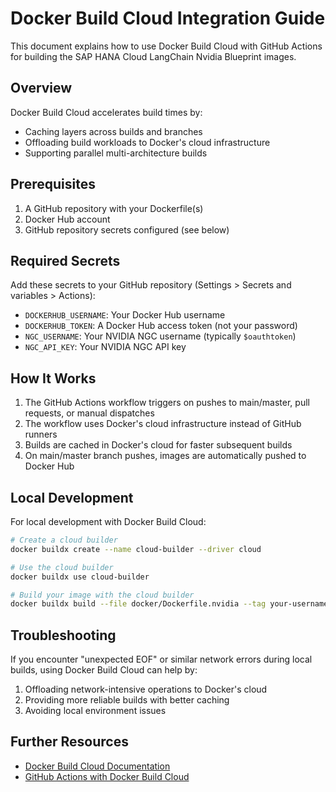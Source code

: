 # Docker Build Cloud Integration Guide

This document explains how to use Docker Build Cloud with GitHub Actions for building the SAP HANA Cloud LangChain Nvidia Blueprint images.

## Overview

Docker Build Cloud accelerates build times by:
- Caching layers across builds and branches
- Offloading build workloads to Docker's cloud infrastructure
- Supporting parallel multi-architecture builds

## Prerequisites

1. A GitHub repository with your Dockerfile(s)
2. Docker Hub account
3. GitHub repository secrets configured (see below)

## Required Secrets

Add these secrets to your GitHub repository (Settings > Secrets and variables > Actions):

- `DOCKERHUB_USERNAME`: Your Docker Hub username
- `DOCKERHUB_TOKEN`: A Docker Hub access token (not your password)
- `NGC_USERNAME`: Your NVIDIA NGC username (typically `$oauthtoken`)
- `NGC_API_KEY`: Your NVIDIA NGC API key

## How It Works

1. The GitHub Actions workflow triggers on pushes to main/master, pull requests, or manual dispatches
2. The workflow uses Docker's cloud infrastructure instead of GitHub runners
3. Builds are cached in Docker's cloud for faster subsequent builds
4. On main/master branch pushes, images are automatically pushed to Docker Hub

## Local Development

For local development with Docker Build Cloud:

```bash
# Create a cloud builder
docker buildx create --name cloud-builder --driver cloud

# Use the cloud builder
docker buildx use cloud-builder

# Build your image with the cloud builder
docker buildx build --file docker/Dockerfile.nvidia --tag your-username/langchain-hana-nvidia:latest .
```

## Troubleshooting

If you encounter "unexpected EOF" or similar network errors during local builds, using Docker Build Cloud can help by:

1. Offloading network-intensive operations to Docker's cloud
2. Providing more reliable builds with better caching
3. Avoiding local environment issues

## Further Resources

- [Docker Build Cloud Documentation](https://docs.docker.com/build/cloud/)
- [GitHub Actions with Docker Build Cloud](https://docs.docker.com/build/cloud/github-actions/)
